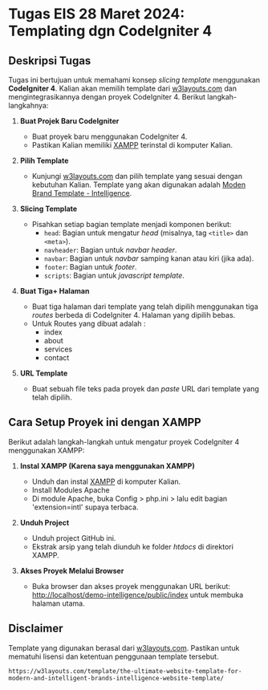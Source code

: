 # Tugas EIS 28 Maret 2024: Templating dgn CodeIgniter 4

## Deskripsi Tugas
Tugas ini bertujuan untuk memahami konsep *slicing template* menggunakan **CodeIgniter 4**. Kalian akan memilih template dari [w3layouts.com](https://w3layouts.com/) dan mengintegrasikannya dengan proyek CodeIgniter 4. Berikut langkah-langkahnya:

1. **Buat Projek Baru CodeIgniter**
   - Buat proyek baru menggunakan CodeIgniter 4.
   - Pastikan Kalian memiliki [XAMPP](https://www.apachefriends.org/index.html) terinstal di komputer Kalian.

2. **Pilih Template**
   - Kunjungi [w3layouts.com](https://w3layouts.com/) dan pilih template yang sesuai dengan kebutuhan Kalian. Template yang akan digunakan adalah [Moden Brand Template - Intelligence](https://w3layouts.com/template/the-ultimate-website-template-for-modern-and-intelligent-brands-intelligence-website-template/).

3. **Slicing Template**
   - Pisahkan setiap bagian template menjadi komponen berikut:
     - `head`: Bagian untuk mengatur *head* (misalnya, tag `<title>` dan `<meta>`).
     - `navheader`: Bagian untuk *navbar header*.
     - `navbar`: Bagian untuk *navbar* samping kanan atau kiri (jika ada).
     - `footer`: Bagian untuk *footer*.
     - `scripts`: Bagian untuk *javascript template*.

4. **Buat Tiga+ Halaman**
   - Buat tiga halaman dari template yang telah dipilih menggunakan tiga *routes* berbeda di CodeIgniter 4. Halaman yang dipilih bebas.
   - Untuk Routes yang dibuat adalah :
     - index
     - about
     - services
     - contact

5. **URL Template**
   - Buat sebuah file teks pada proyek dan *paste* URL dari template yang telah dipilih.

## Cara Setup Proyek ini dengan XAMPP
Berikut adalah langkah-langkah untuk mengatur proyek CodeIgniter 4 menggunakan XAMPP:

1. **Instal XAMPP (Karena saya menggunakan XAMPP)**
   - Unduh dan instal [XAMPP](https://www.apachefriends.org/index.html) di komputer Kalian.
   - Install Modules Apache
   - Di module Apache, buka Config > php.ini > lalu edit bagian 'extension=intl' supaya terbaca.

3. **Unduh Project**
   - Unduh project GitHub ini.
   - Ekstrak arsip yang telah diunduh ke folder *htdocs* di direktori XAMPP.

5. **Akses Proyek Melalui Browser**
   - Buka browser dan akses proyek menggunakan URL berikut: [http://localhost/demo-intelligence/public/index](http://localhost/demo-intelligence/public/index) untuk membuka halaman utama.

## Disclaimer
Template yang digunakan berasal dari [w3layouts.com](https://w3layouts.com/template/the-ultimate-website-template-for-modern-and-intelligent-brands-intelligence-website-template/). Pastikan untuk mematuhi lisensi dan ketentuan penggunaan template tersebut.

```
https://w3layouts.com/template/the-ultimate-website-template-for-modern-and-intelligent-brands-intelligence-website-template/
```
